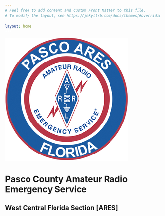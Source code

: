 ```yaml
---
# Feel free to add content and custom Front Matter to this file.
# To modify the layout, see https://jekyllrb.com/docs/themes/#overriding-theme-defaults

layout: home
---
```


![Pasco County, FL ARES logo](/static/PASCO_logo400.png)

# Pasco County Amateur Radio Emergency Service
## West Central Florida Section [ARES]
